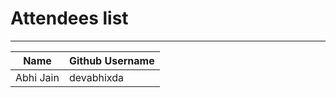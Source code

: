 # Attendees list
---

| Name        | Github Username |
| ----------- | --------------- |
| Abhi Jain   | devabhixda |
